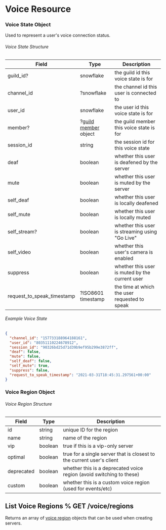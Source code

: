 # Voice Resource

### Voice State Object

Used to represent a user's voice connection status.

###### Voice State Structure

| Field                      | Type                                                              | Description                                    |
| -------------------------- | ----------------------------------------------------------------- | ---------------------------------------------- |
| guild_id?                  | snowflake                                                         | the guild id this voice state is for           |
| channel_id                 | ?snowflake                                                        | the channel id this user is connected to       |
| user_id                    | snowflake                                                         | the user id this voice state is for            |
| member?                    | ?[guild member](#DOCS_RESOURCES_GUILD/guild-member-object) object | the guild member this voice state is for       |
| session_id                 | string                                                            | the session id for this voice state            |
| deaf                       | boolean                                                           | whether this user is deafened by the server    |
| mute                       | boolean                                                           | whether this user is muted by the server       |
| self_deaf                  | boolean                                                           | whether this user is locally deafened          |
| self_mute                  | boolean                                                           | whether this user is locally muted             |
| self_stream?               | boolean                                                           | whether this user is streaming using "Go Live" |
| self_video                 | boolean                                                           | whether this user's camera is enabled          |
| suppress                   | boolean                                                           | whether this user is muted by the current user |
| request_to_speak_timestamp | ?ISO8601 timestamp                                                | the time at which the user requested to speak  |

###### Example Voice State

```json
{
  "channel_id": "157733188964188161",
  "user_id": "80351110224678912",
  "session_id": "90326bd25d71d39b9ef95b299e3872ff",
  "deaf": false,
  "mute": false,
  "self_deaf": false,
  "self_mute": true,
  "suppress": false,
  "request_to_speak_timestamp": "2021-03-31T18:45:31.297561+00:00"
}
```

### Voice Region Object

###### Voice Region Structure

| Field      | Type    | Description                                                           |
| ---------- | ------- | --------------------------------------------------------------------- |
| id         | string  | unique ID for the region                                              |
| name       | string  | name of the region                                                    |
| vip        | boolean | true if this is a vip-only server                                     |
| optimal    | boolean | true for a single server that is closest to the current user's client |
| deprecated | boolean | whether this is a deprecated voice region (avoid switching to these)  |
| custom     | boolean | whether this is a custom voice region (used for events/etc)           |

## List Voice Regions % GET /voice/regions

Returns an array of [voice region](#DOCS_RESOURCES_VOICE/voice-region-object) objects that can be used when creating servers.
